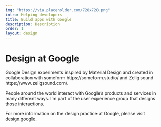 ```yaml
---
img: "https://via.placeholder.com/728x728.png"
intro: Helping developers
title: Build apps with Google
description: Description
order: 1
layout: design
---
```

<div class="text">
  <h1>Design at Google</h1>
  <div class="caption">Google Design experiments inspired by Material Design and created in collaboration with someform https://someform.studio/ and Zelig sound https://www.zeligsound.com/.</div>
  <p>People around the world interact with Google’s products and services in many different ways. I’m part of the user experience group that designs those interactions.</p>
  <p>For more information on the design practice at Google, please visit <a href="https://design.google/" target="_blank">design.google</a>.</p>
</div>
